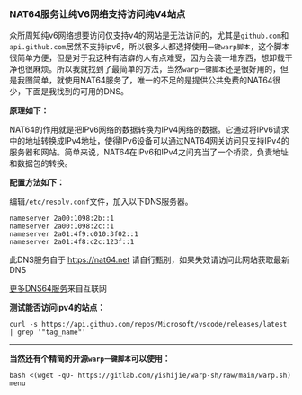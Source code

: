 ### NAT64服务让纯V6网络支持访问纯V4站点

众所周知纯v6网络想要访问仅支持v4的网站是无法访问的，尤其是`github.com`和`api.github.com`居然不支持ipv6，所以很多人都选择使用`一键warp脚本`，这个脚本很简单方便，但是对于我这种有洁癖的人有点难受，因为会装一堆东西，想卸载干净也很麻烦。所以我就找到了最简单的方法，当然`warp一键脚本`还是很好用的，但是我图简单，就使用NAT64服务了，唯一的不足的是提供公共免费的NAT64很少，下面是我找到的可用的DNS。

**原理如下：**

NAT64的作用就是把IPv6网络的数据转换为IPv4网络的数据。它通过将IPv6请求中的地址转换成IPv4地址，使得IPv6设备可以通过NAT64网关访问只支持IPv4的服务器和网站。简单来说，NAT64在IPv6和IPv4之间充当了一个桥梁，负责地址和数据包的转换。

**配置方法如下：**

编辑`/etc/resolv.conf`文件，加入以下DNS服务器。

```
nameserver 2a00:1098:2b::1
nameserver 2a00:1098:2c::1
nameserver 2a01:4f9:c010:3f02::1
nameserver 2a01:4f8:c2c:123f::1
```

此DNS服务自于 https://nat64.net 请自行甄别，如果失效请访问此网站获取最新DNS

[更多DNS64服务](https://nat64.xyz/)来自互联网

**测试能否访问ipv4的站点：**
```
curl -s https://api.github.com/repos/Microsoft/vscode/releases/latest | grep '"tag_name"'
```



---

**当然还有个精简的开源`warp一键脚本`可以使用：**
```
bash <(wget -qO- https://gitlab.com/yishijie/warp-sh/raw/main/warp.sh) menu
```